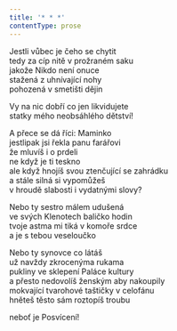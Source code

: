 ```yaml
---
title: '* * *'
contentType: prose
---
```


<section>

Jestli vůbec je čeho se chytit  
tedy za cíp nitě v prožraném saku  
jakože Nikdo není onuce  
stažená z uhnívající nohy  
pohozená v smetišti dějin

Vy na nic dobří co jen likvidujete  
statky mého neobsáhlého dětství!

A přece se dá říci: Maminko  
jestlipak jsi řekla panu farářovi  
že mluvíš i o prdeli  
ne když je ti teskno  
ale když hnojíš svou ztenčující se zahrádku  
a stále silná si vypomůžeš  
v hroudě slabosti i vydatnými slovy?

Nebo ty sestro málem udušená  
ve svých Klenotech baličko hodin  
tvoje astma mi tiká v komoře srdce  
a je s tebou veseloučko

Nebo ty synovce co látáš  
už navždy zkrocenýma rukama  
pukliny ve sklepení Paláce kultury  
a přesto nedovolíš ženským aby nakoupily  
mokvající tvarohové taštičky v celofánu  
hněteš těsto sám roztopíš troubu

neboť je Posvícení!

</section>
